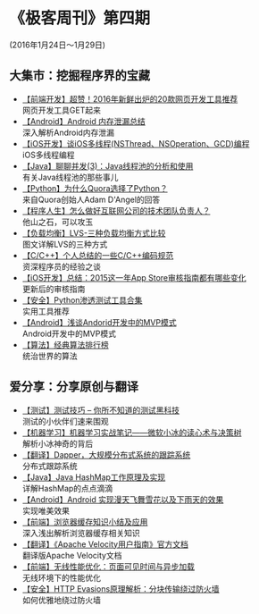 # 《极客周刊》第四期

(2016年1月24日～1月29日)

## 大集市：挖掘程序界的宝藏 
 
- [【前端开发】超赞！2016年新鲜出炉的20款网页开发工具推荐](http://www.uisdc.com/2016-20-web-developer-tools)
<br>网页开发工具GET起来
- [【Android】Android 内存泄漏总结](https://yq.aliyun.com/articles/3009)
<br>深入解析Android内存泄漏
- [【iOS开发】谈iOS多线程(NSThread、NSOperation、GCD)编程](http://www.jianshu.com/p/6e6f4e005a0b)
<br>iOS多线程编程
- [【Java】聊聊并发(3)：Java线程池的分析和使用](http://ifeve.com/java-threadpool/)
<br>有关Java线程池的那些事儿
- [【Python】为什么Quora选择了Python？](http://codingpy.com/article/why-quora-chooses-python/)
<br>来自Quora创始人Adam D'Angel的回答
- [【程序人生】怎么做好互联网公司的技术团队负责人？](https://www.zhihu.com/question/39421456/answer/81233608)
<br>他山之石，可以攻玉
- [【负载均衡】LVS-三种负载均衡方式比较](http://my.oschina.net/leeypp1/blog/294807)
<br>图文详解LVS的三种方式
- [【C/C++】个人总结的一些C/C++编码规范](http://blog.csdn.net/liyuefeilong/article/details/50560564)
<br>资深程序员的经验之谈
- [【iOS开发】总结：2015这一年App Store审核指南都有哪些变化](http://www.cocoachina.com/appstore/20160125/15089.html)
<br>更新后的审核指南
- [【安全】Python渗透测试工具合集](http://www.freebuf.com/tools/94777.html)
<br>实用工具推荐
- [【Android】浅谈Andorid开发中的MVP模式](http://mp.weixin.qq.com/s?__biz=MjM5NDkxMTgyNw==&mid=404577331&idx=1&sn=e92bf72c490d728470378e4ee1953a80&scene=0#wechat_redirect)
<br>Android开发中的MVP模式
- [【算法】经典算法排行榜](http://mp.weixin.qq.com/s?__biz=MzA3NzM2Mjc4Mw==&mid=401632082&idx=1&sn=f845ca1493dda2731593bb0453f8dadc#rd)
<br>统治世界的算法

## 爱分享：分享原创与翻译

- [【测试】测试技巧 – 你所不知道的测试黑科技](http://blog.chengdazhi.com/index.php/58)
<br>测试的小伙伴们速来围观
- [【机器学习】机器学习实战笔记——微软小冰的读心术与决策树](http://blog.csdn.net/geekmanong/article/details/50570988)
<br>解析小冰神奇的背后
- [【翻译】Dapper，大规模分布式系统的跟踪系统](http://bigbully.github.io/Dapper-translation/?f=tt)
<br>分布式跟踪系统
- [【Java】Java HashMap工作原理及实现](http://yikun.github.io/2015/04/01/Java-HashMap%E5%B7%A5%E4%BD%9C%E5%8E%9F%E7%90%86%E5%8F%8A%E5%AE%9E%E7%8E%B0/)
<br>详解HashMap的点点滴滴
- [【Android】Android 实现漫天飞舞雪花以及下雨天的效果](http://blog.csdn.net/qq_16064871/article/details/50603105)
<br>实现唯美效果
- [【前端】浏览器缓存知识小结及应用](http://www.cnblogs.com/lyzg/p/5125934.html?f=tt)
<br>深入浅出解析浏览器缓存相关知识
- [【翻译】《Apache Velocity用户指南》官方文档](http://ifeve.com/apache-velocity-dev/)
<br>翻译版Apache Velocity文档
- [【前端】无线性能优化：页面可见时间与异步加载](http://taobaofed.org/blog/2016/01/20/mobile-wpo-pageshow-async/)
<br>无线环境下的性能优化
- [【安全】HTTP Evasions原理解析：分块传输绕过防火墙](http://www.freebuf.com/articles/network/94506.html)
<br>如何优雅地绕过防火墙


